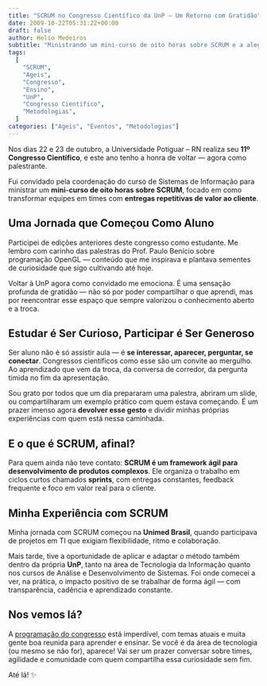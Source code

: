 ```yaml
---
title: "SCRUM no Congresso Científico da UnP – Um Retorno com Gratidão"
date: 2009-10-22T05:31:22+00:00
draft: false
author: Helio Medeiros
subtitle: "Ministrando um mini-curso de oito horas sobre SCRUM e a alegria de voltar como palestrante"
tags:
  [
    "SCRUM",
    "Ageis",
    "Congresso",
    "Ensino",
    "UnP",
    "Congresso Científico",
    "Metodologias",
  ]
categories: ["Ageis", "Eventos", "Metodologias"]
---
```


Nos dias 22 e 23 de outubro, a Universidade Potiguar – RN realiza seu **11º Congresso Científico**, e este ano tenho a honra de voltar — agora como palestrante.

Fui convidado pela coordenação do curso de Sistemas de Informação para ministrar um **mini-curso de oito horas sobre SCRUM**, focado em como transformar equipes em times com **entregas repetitivas de valor ao cliente**.

## Uma Jornada que Começou Como Aluno

Participei de edições anteriores deste congresso como estudante. Me lembro com carinho das palestras do Prof. Paulo Benício sobre programação OpenGL — conteúdo que me inspirava e plantava sementes de curiosidade que sigo cultivando até hoje.

Voltar à UnP agora como convidado me emociona. É uma sensação profunda de gratidão — não só por poder compartilhar o que aprendi, mas por reencontrar esse espaço que sempre valorizou o conhecimento aberto e a troca.

## Estudar é Ser Curioso, Participar é Ser Generoso

Ser aluno não é só assistir aula — é **se interessar, aparecer, perguntar, se conectar**. Congressos científicos como esse são um convite ao mergulho. Ao aprendizado que vem da troca, da conversa de corredor, da pergunta tímida no fim da apresentação.

Sou grato por todos que um dia prepararam uma palestra, abriram um slide, ou compartilharam um exemplo prático com quem estava começando. É um prazer imenso agora **devolver esse gesto** e dividir minhas próprias experiências com quem está nessa caminhada.

## E o que é SCRUM, afinal?

Para quem ainda não teve contato: **SCRUM é um framework ágil para desenvolvimento de produtos complexos**. Ele organiza o trabalho em ciclos curtos chamados **sprints**, com entregas constantes, feedback frequente e foco em valor real para o cliente.

## Minha Experiência com SCRUM

Minha jornada com SCRUM começou na **Unimed Brasil**, quando participava de projetos em TI que exigiam flexibilidade, ritmo e colaboração.

Mais tarde, tive a oportunidade de aplicar e adaptar o método também dentro da própria **UnP**, tanto na área de Tecnologia da Informação quanto nos cursos de Análise e Desenvolvimento de Sistemas. Foi onde comecei a ver, na prática, o impacto positivo de se trabalhar de forma ágil — com transparência, cadência e aprendizado constante.

## Nos vemos lá?

A [programação do congresso](https://unp.br) está imperdível, com temas atuais e muita gente boa reunida para aprender e ensinar. Se você é da área de tecnologia (ou mesmo se não for), aparece! Vai ser um prazer conversar sobre times, agilidade e comunidade com quem compartilha essa curiosidade sem fim.

Até lá! ✨

